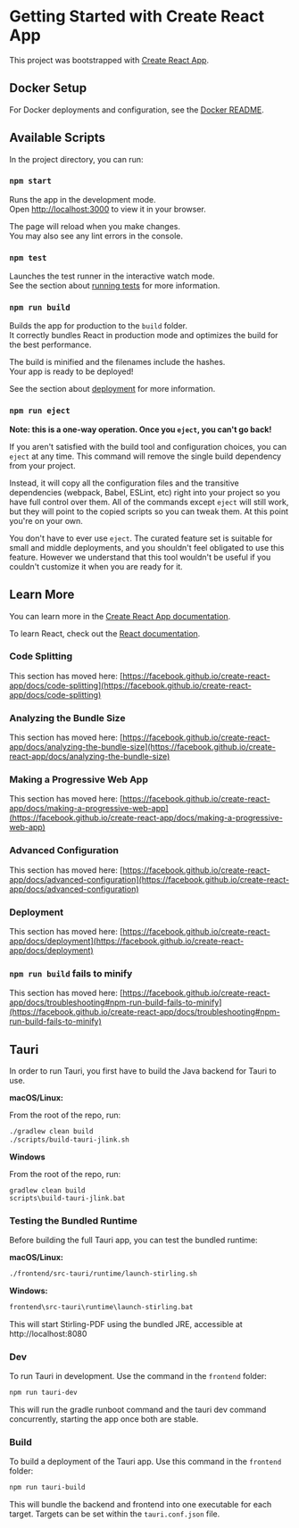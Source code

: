# Getting Started with Create React App

This project was bootstrapped with [Create React App](https://github.com/facebook/create-react-app).

## Docker Setup

For Docker deployments and configuration, see the [Docker README](../docker/README.md).

## Available Scripts

In the project directory, you can run:

### `npm start`

Runs the app in the development mode.\
Open [http://localhost:3000](http://localhost:3000) to view it in your browser.

The page will reload when you make changes.\
You may also see any lint errors in the console.

### `npm test`

Launches the test runner in the interactive watch mode.\
See the section about [running tests](https://facebook.github.io/create-react-app/docs/running-tests) for more information.

### `npm run build`

Builds the app for production to the `build` folder.\
It correctly bundles React in production mode and optimizes the build for the best performance.

The build is minified and the filenames include the hashes.\
Your app is ready to be deployed!

See the section about [deployment](https://facebook.github.io/create-react-app/docs/deployment) for more information.

### `npm run eject`

**Note: this is a one-way operation. Once you `eject`, you can't go back!**

If you aren't satisfied with the build tool and configuration choices, you can `eject` at any time. This command will remove the single build dependency from your project.

Instead, it will copy all the configuration files and the transitive dependencies (webpack, Babel, ESLint, etc) right into your project so you have full control over them. All of the commands except `eject` will still work, but they will point to the copied scripts so you can tweak them. At this point you're on your own.

You don't have to ever use `eject`. The curated feature set is suitable for small and middle deployments, and you shouldn't feel obligated to use this feature. However we understand that this tool wouldn't be useful if you couldn't customize it when you are ready for it.

## Learn More

You can learn more in the [Create React App documentation](https://facebook.github.io/create-react-app/docs/getting-started).

To learn React, check out the [React documentation](https://reactjs.org/).

### Code Splitting

This section has moved here: [https://facebook.github.io/create-react-app/docs/code-splitting](https://facebook.github.io/create-react-app/docs/code-splitting)

### Analyzing the Bundle Size

This section has moved here: [https://facebook.github.io/create-react-app/docs/analyzing-the-bundle-size](https://facebook.github.io/create-react-app/docs/analyzing-the-bundle-size)

### Making a Progressive Web App

This section has moved here: [https://facebook.github.io/create-react-app/docs/making-a-progressive-web-app](https://facebook.github.io/create-react-app/docs/making-a-progressive-web-app)

### Advanced Configuration

This section has moved here: [https://facebook.github.io/create-react-app/docs/advanced-configuration](https://facebook.github.io/create-react-app/docs/advanced-configuration)

### Deployment

This section has moved here: [https://facebook.github.io/create-react-app/docs/deployment](https://facebook.github.io/create-react-app/docs/deployment)

### `npm run build` fails to minify

This section has moved here: [https://facebook.github.io/create-react-app/docs/troubleshooting#npm-run-build-fails-to-minify](https://facebook.github.io/create-react-app/docs/troubleshooting#npm-run-build-fails-to-minify)


## Tauri
In order to run Tauri, you first have to build the Java backend for Tauri to use.

**macOS/Linux:**

From the root of the repo, run:

```bash
./gradlew clean build
./scripts/build-tauri-jlink.sh
```

**Windows**

From the root of the repo, run:

```batch
gradlew clean build
scripts\build-tauri-jlink.bat
```

### Testing the Bundled Runtime

Before building the full Tauri app, you can test the bundled runtime:

**macOS/Linux:**
```bash
./frontend/src-tauri/runtime/launch-stirling.sh
```

**Windows:**
```cmd
frontend\src-tauri\runtime\launch-stirling.bat
```

This will start Stirling-PDF using the bundled JRE, accessible at http://localhost:8080

### Dev
To run Tauri in development. Use the command in the `frontend` folder:

```bash
npm run tauri-dev
```

This will run the gradle runboot command and the tauri dev command concurrently, starting the app once both are stable.

### Build
To build a deployment of the Tauri app. Use this command in the `frontend` folder:

```bash
npm run tauri-build
```

This will bundle the backend and frontend into one executable for each target. Targets can be set within the `tauri.conf.json` file.
